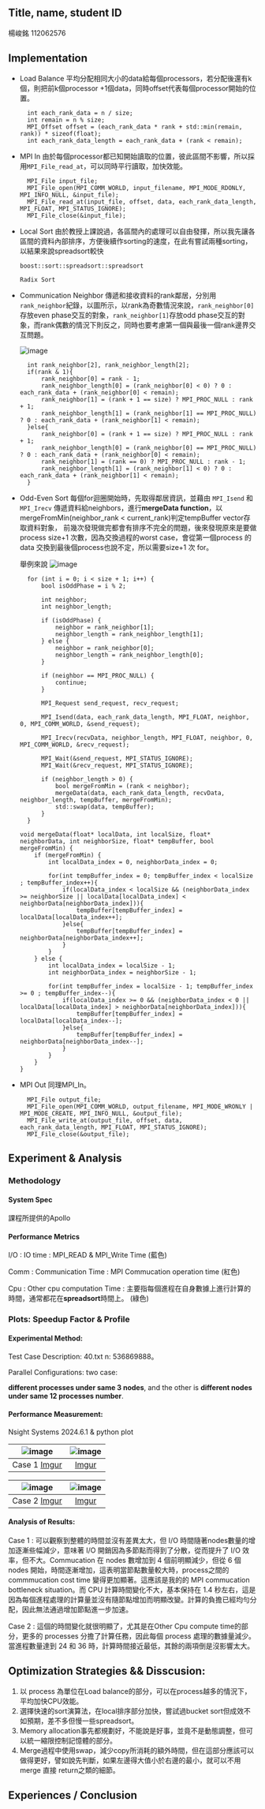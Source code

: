 ## Title, name, student ID
楊峻銘 112062576


## Implementation
* Load Balance
  平均分配相同大小的data給每個processors，若分配後還有k個，則把前k個processor +1個data，同時offset代表每個processor開始的位置。
  ```
    int each_rank_data = n / size;
    int remain = n % size;
    MPI_Offset offset = (each_rank_data * rank + std::min(remain, rank)) * sizeof(float);
    int each_rank_data_length = each_rank_data + (rank < remain);
  ```
* MPI In
  由於每個processor都已知開始讀取的位置，彼此區間不影響，所以採用`MPI_File_read_at`，可以同時平行讀取，加快效能。
  ```
    MPI_File input_file;
    MPI_File_open(MPI_COMM_WORLD, input_filename, MPI_MODE_RDONLY, MPI_INFO_NULL, &input_file);
    MPI_File_read_at(input_file, offset, data, each_rank_data_length, MPI_FLOAT, MPI_STATUS_IGNORE);
    MPI_File_close(&input_file);
  ```
* Local Sort
  由於教授上課說過，各區間內的處理可以自由發揮，所以我先讓各區間的資料內部排序，方便後續作sorting的速度，在此有嘗試兩種sorting，以結果來說spreadsort較快

  
  `boost::sort::spreadsort::spreadsort`

  `Radix Sort`
  
* Communication Neighbor
  傳遞和接收資料的rank鄰居，分別用`rank_neighbor`紀錄，以圖所示，以rank為奇數情況來說，`rank_neighbor[0]`存放even phase交互的對象，`rank_neighbor[1]`存放odd phase交互的對象，而rank偶數的情況下則反之，同時也要考慮第一個與最後一個rank邊界交互問題。
  
  ![image](https://github.com/user-attachments/assets/9705338c-e9a0-4475-904c-61fc37ad6b41)

  ```
    int rank_neighbor[2], rank_neighbor_length[2];
    if(rank & 1){
        rank_neighbor[0] = rank - 1;
        rank_neighbor_length[0] = (rank_neighbor[0] < 0) ? 0 : each_rank_data + (rank_neighbor[0] < remain);
        rank_neighbor[1] = (rank + 1 == size) ? MPI_PROC_NULL : rank + 1;
        rank_neighbor_length[1] = (rank_neighbor[1] == MPI_PROC_NULL) ? 0 : each_rank_data + (rank_neighbor[1] < remain);
    }else{
        rank_neighbor[0] = (rank + 1 == size) ? MPI_PROC_NULL : rank + 1;
        rank_neighbor_length[0] = (rank_neighbor[0] == MPI_PROC_NULL) ? 0 : each_rank_data + (rank_neighbor[0] < remain);
        rank_neighbor[1] = (rank == 0) ? MPI_PROC_NULL : rank - 1;
        rank_neighbor_length[1] = (rank_neighbor[1] < 0) ? 0 : each_rank_data + (rank_neighbor[1] < remain);
    }
  ```
  
* Odd-Even Sort
  每個for迴圈開始時，先取得鄰居資訊，並藉由 `MPI_Isend` 和 `MPI_Irecv` 傳遞資料給neighbors，進行**mergeData function**，以mergeFromMin(neighbor_rank < current_rank)判定tempBuffer vector存取資料對象，
  前幾次發現做完都會有排序不完全的問題，後來發現原來是要做process size+1 次數，因為交換過程的worst case，會從第一個process 的 data 交換到最後個process也說不定，所以需要size+1 次 for。
  
  舉例來說
  ![image](https://github.com/user-attachments/assets/3906a002-8ca0-4944-be8d-215bd650567d)

  ```
    for (int i = 0; i < size + 1; i++) {
        bool isOddPhase = i % 2;

        int neighbor;
        int neighbor_length;

        if (isOddPhase) {
            neighbor = rank_neighbor[1];
            neighbor_length = rank_neighbor_length[1];
        } else {
            neighbor = rank_neighbor[0];
            neighbor_length = rank_neighbor_length[0];
        }

        if (neighbor == MPI_PROC_NULL) {
            continue;
        }

        MPI_Request send_request, recv_request;

        MPI_Isend(data, each_rank_data_length, MPI_FLOAT, neighbor, 0, MPI_COMM_WORLD, &send_request);

        MPI_Irecv(recvData, neighbor_length, MPI_FLOAT, neighbor, 0, MPI_COMM_WORLD, &recv_request);

        MPI_Wait(&send_request, MPI_STATUS_IGNORE);
        MPI_Wait(&recv_request, MPI_STATUS_IGNORE);

        if (neighbor_length > 0) {
            bool mergeFromMin = (rank < neighbor);
            mergeData(data, each_rank_data_length, recvData, neighbor_length, tempBuffer, mergeFromMin);
            std::swap(data, tempBuffer);
        }
    }
  ```
  
  ```
  void mergeData(float* localData, int localSize, float* neighborData, int neighborSize, float* tempBuffer, bool mergeFromMin) {
      if (mergeFromMin) {
          int localData_index = 0, neighborData_index = 0;
  
          for(int tempBuffer_index = 0; tempBuffer_index < localSize ; tempBuffer_index++){
              if(localData_index < localSize && (neighborData_index >= neighborSize || localData[localData_index] < neighborData[neighborData_index])){
                  tempBuffer[tempBuffer_index] = localData[localData_index++];
              }else{
                  tempBuffer[tempBuffer_index] = neighborData[neighborData_index++];
              }
          }
      } else {
          int localData_index = localSize - 1;
          int neighborData_index = neighborSize - 1;
          
          for(int tempBuffer_index = localSize - 1; tempBuffer_index >= 0 ; tempBuffer_index--){
              if(localData_index >= 0 && (neighborData_index < 0 || localData[localData_index] > neighborData[neighborData_index])){
                  tempBuffer[tempBuffer_index] = localData[localData_index--];
              }else{
                  tempBuffer[tempBuffer_index] = neighborData[neighborData_index--];
              }
          }
      }
  }
  ```


* MPI Out
  同理MPI_In。
  ```
    MPI_File output_file;
    MPI_File_open(MPI_COMM_WORLD, output_filename, MPI_MODE_WRONLY | MPI_MODE_CREATE, MPI_INFO_NULL, &output_file);
    MPI_File_write_at(output_file, offset, data, each_rank_data_length, MPI_FLOAT, MPI_STATUS_IGNORE);
    MPI_File_close(&output_file);
  ```


## Experiment & Analysis  

### Methodology  

#### System Spec  

課程所提供的Apollo  

#### Performance Metrics  

I/O : IO time : MPI_READ & MPI_Write Time (藍色)  

Comm : Communication Time : MPI Commucation operation time (紅色)  

Cpu : Other cpu computation Time : 主要指每個進程在自身數據上進行計算的時間，通常都花在**spreadsort**時間上。 (綠色)  

### Plots: Speedup Factor & Profile  

#### Experimental Method:  

Test Case Description:  40.txt n: 536869888。  

Parallel Configurations: two case:  

**different processes under same 3 nodes**, and the other is **different nodes under same 12 processes number**.  

#### Performance Measurement:  

Nsight Systems 2024.6.1 & python plot

| ![image](https://github.com/user-attachments/assets/963e39a0-2aa9-474c-a40a-a0dd66546eaa) | ![image](https://github.com/user-attachments/assets/e5165d3e-7685-4bff-bcbc-7b6e43677374)| 
|:-------------------------------------------------:|:--------------------------------------------------------------:|
| Case 1 [Imgur](https://imgur.com/cniBUiA)                  | [Imgur](https://imgur.com/eJdlEpD)                      | 


| ![image](https://github.com/user-attachments/assets/d7ad3785-4b01-4202-923f-e570b0fc6dda) | ![image](https://github.com/user-attachments/assets/696cbbb2-b243-4a68-9961-923004367a4d)| 
|:-------------------------------------------------:|:--------------------------------------------------------------:|
| Case 2 [Imgur](https://imgur.com/dvJk4pr)                 | [Imgur](https://imgur.com/DgkGBY0)                      | 

#### Analysis of Results:  

Case 1 : 可以觀察到整體的時間並沒有差異太大，但 I/O 時間隨著nodes數量的增加逐漸些幅減少，意味著 I/O 開銷因為多節點而得到了分散，從而提升了 I/O 效率，但不大。Commucation 在 nodes 數增加到 4 個前明顯減少，但從 6 個 nodes 開始，時間逐漸增加，這表明當節點數量較大時，process之間的 commmucation cost time 變得更加顯著。這應該是我的的 MPI commucation bottleneck situation。而 CPU 計算時間變化不大，基本保持在 1.4 秒左右，這是因為每個進程處理的計算量並沒有隨節點增加而明顯改變。計算的負擔已經均勻分配，因此無法通過增加節點進一步加速。  

Case 2 : 這個的時間變化就很明顯了，尤其是在Other Cpu compute time的部分，更多的 processes 分擔了計算任務，因此每個 process 處理的數據量減少。當進程數量達到 24 和 36 時，計算時間接近最低，其餘的兩項倒是沒影響太大。

  
## Optimization Strategies && Disscusion:
1. 以 process 為單位在Load balance的部分，可以在process越多的情況下，平均加快CPU效能。
2. 選擇快速的sort演算法，在local排序部分加快，嘗試過bucket sort但成效不如預期，差不多但慢一些spreadsort。
3. Memory allocation事先都規劃好，不能說是好事，並竟不是動態調整，但可以統一縮限控制記憶體的部分。
4. Merge過程中使用swap，減少copy所消耗的額外時間，但在這部分應該可以做得更好，譬如說先判斷，如果左邊得大值小於右邊的最小，就可以不用 merge 直接 return之類的細節。

## Experiences / Conclusion
